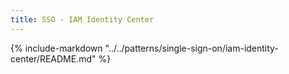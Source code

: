 ```yaml
---
title: SSO - IAM Identity Center
---
```


{%
   include-markdown "../../patterns/single-sign-on/iam-identity-center/README.md"
%}
